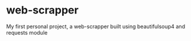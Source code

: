 # web-scrapper
My first personal project, a web-scrapper built using beautifulsoup4 and requests module
